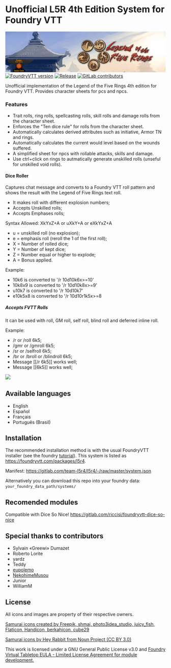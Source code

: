 # Unofficial L5R 4th Edition System for Foundry VTT 
![Banner](banner.webp)
[![FoundryVTT version](https://img.shields.io/badge/FVTT-v13.x-informational)](https://foundryvtt.com/)
[![Release](https://img.shields.io/gitlab/v/tag/43350653?label=Latest%20Release)]()
[![GitLab contributors](https://img.shields.io/gitlab/contributors/43350653?logo=GitLab)]()

Unofficial implementation of the Legend of the Five Rings 4th edition for Foundry VTT. Provides character sheets for pcs and npcs.

### Features

- Trait rolls, ring rolls, spellcasting rolls, skill rolls and damage rolls from the character sheet.
- Enforces the "Ten dice rule" for rolls from the character sheet.
- Automatically calculates derived attributes such as initiative, Armor TN and rings.
- Automatically calculates the current would level based on the wounds suffered.
- A simplified sheet for npcs with rollable attacks, skills and damage.
- Use ctrl+click on rings to autmatically generate unskilled rolls (unseful for unskilled void rolls).

#### Dice Roller

Captures chat message and converts to a Foundry VTT roll pattern and shows the result with the Legend of Five Rings text roll.

- It makes roll with different explosion numbers;
- Accepts Unskilled rolls;
- Accepts Emphases rolls;

Syntax Allowed: XkYxZ+A or uXkY+A or eXkYxZ+A

- u = unskilled roll (no explosion);
- e = emphasis roll (reroll the 1 of the first roll);
- X = Number of rolled dice;
- Y = Number of kept dice;
- Z = Number equal or higher to explode;
- A = Bonus applied.

Example:

- 10k6 is converted to '/r 10d10k6x>=10'
- 10k8x9 is converted to '/r 10d10k8x>=9'
- u10k7 is converted to '/r 10d10k7'
- e10k5x8 is converted to '/r 10d10r1k5x>=8

##### Accepts FVTT Rolls

It can be used with roll, GM roll, self roll, blind roll and deferred inline roll.

Example:

- /r or /roll 6k5;
- /gmr or /gmroll 6k5;
- /sr or /selfroll 6k5;
- /br or /broll or /blindroll 6k5;
- Message [[/r 6k5]] works well;
- Message [[6k5]] works well;

<img src="assets/roll-l5r.gif"/>

## Available languages

- English
- Español
- Français
- Português (Brasil) 

## Installation

The recommended installation method is with the usual FoundryVTT installer (see the foundry [tutorial](https://foundryvtt.com/article/tutorial/)). This system is listed as https://foundryvtt.com/packages/l5r4.

Manifest: https://gitlab.com/team-l5r4/l5r4/-/raw/master/system.json

Alternatively you can download this repo into your foundry data: `your_foundry_data_path/systems/`

## Recomended modules

Compatible with Dice So Nice!
https://gitlab.com/riccisi/foundryvtt-dice-so-nice

## Special thanks to contributors

- Sylvain «Greewi» Dumazet
- Roberto Lorite
- yardz
- Teddy
- [eupolemo](https://github.com/eupolemo)
- [NekohimeMusou](https://gitlab.com/NekohimeMusou)
- Junior 
- WilliamM

## License

All icons and images are property of their respective owners.

[Samurai icons created by Freepik, shmai, photo3idea_studio, juicy_fish, Flaticon, Handicon, berkahicon, cube29](https://www.flaticon.com/free-icons/samurai "samurai icons yakuza")

[Samurai icons by Hey Rabbit from Noun Project (CC BY 3.0)](https://thenounproject.com/browse/icons/term/samurai/)

This work is licensed under a GNU General Public License v3.0 and [Foundry Virtual Tabletop EULA - Limited License Agreement for module development.](https://foundryvtt.com/article/license/)



